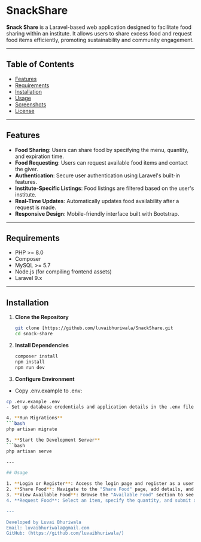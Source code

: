 # SnackShare
**Snack Share** is a Laravel-based web application designed to facilitate food sharing within an institute. It allows users to share excess food and request food items efficiently, promoting sustainability and community engagement.

---

## Table of Contents

- [Features](#features)
- [Requirements](#requirements)
- [Installation](#installation)
- [Usage](#usage)
- [Screenshots](#screenshots)
- [License](#license)

---

## Features

- **Food Sharing**: Users can share food by specifying the menu, quantity, and expiration time.
- **Food Requesting**: Users can request available food items and contact the giver.
- **Authentication**: Secure user authentication using Laravel's built-in features.
- **Institute-Specific Listings**: Food listings are filtered based on the user's institute.
- **Real-Time Updates**: Automatically updates food availability after a request is made.
- **Responsive Design**: Mobile-friendly interface built with Bootstrap.

---

## Requirements

- PHP >= 8.0
- Composer
- MySQL >= 5.7
- Node.js (for compiling frontend assets)
- Laravel 9.x

---

## Installation

1. **Clone the Repository**
   ```bash
   git clone [https://github.com/luvaibhuriwala/SnackShare.git
   cd snack-share

2. **Install Dependencies**
   ```bash
   composer install
   npm install
   npm run dev

3. **Configure Environment**
  - Copy .env.example to .env:
   ```bash
   cp .env.example .env
  - Set up database credentials and application details in the .env file.

4. **Run Migrations**
   ```bash
   php artisan migrate

5. **Start the Development Server**
   ```bash
   php artisan serve

---

## Usage

1. **Login or Register**: Access the login page and register as a user.
2. **Share Food**: Navigate to the "Share Food" page, add details, and share food items.
3. **View Available Food**: Browse the "Available Food" section to see what's available.
4. **Request Food**: Select an item, specify the quantity, and submit a request.

---

Developed by Luvai Bhuriwala
Email: luvaibhuriwala@gmail.com
GitHub: (https://github.com/luvaibhuriwala/)

   

